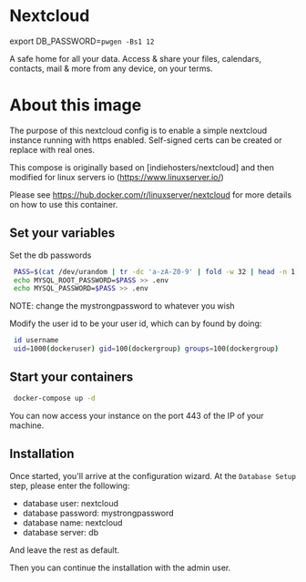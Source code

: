 # Nextcloud

export DB_PASSWORD=`pwgen -Bs1 12`

A safe home for all your data. Access & share your files, calendars, contacts, mail & more from any device, on your terms.

# About this image

The purpose of this nextcloud config is to enable a simple nextcloud instance running with https enabled. Self-signed certs can be created or replace with real ones.

This compose is originally based on [indiehosters/nextcloud] and then modified for linux servers io (https://www.linuxserver.io/)

Please see https://hub.docker.com/r/linuxserver/nextcloud for more details on how to use this container.

## Set your variables
Set the db passwords

````bash
 PASS=$(cat /dev/urandom | tr -dc 'a-zA-Z0-9' | fold -w 32 | head -n 1)
 echo MYSQL_ROOT_PASSWORD=$PASS >> .env
 echo MYSQL_PASSWORD=$PASS >> .env
````

NOTE: change the mystrongpassword to whatever you wish

Modify the user id to be your user id, which can by found by doing:
````bash
 id username
 uid=1000(dockeruser) gid=100(dockergroup) groups=100(dockergroup)
````

## Start your containers
````bash
 docker-compose up -d
````

You can now access your instance on the port 443 of the IP of your machine.

## Installation

Once started, you'll arrive at the configuration wizard.
At the `Database Setup` step, please enter the following:

  -  database user: nextcloud
  -  database password: mystrongpassword
  -  database name: nextcloud
  -  database server: db

And leave the rest as default.

Then you can continue the installation with the admin user.
